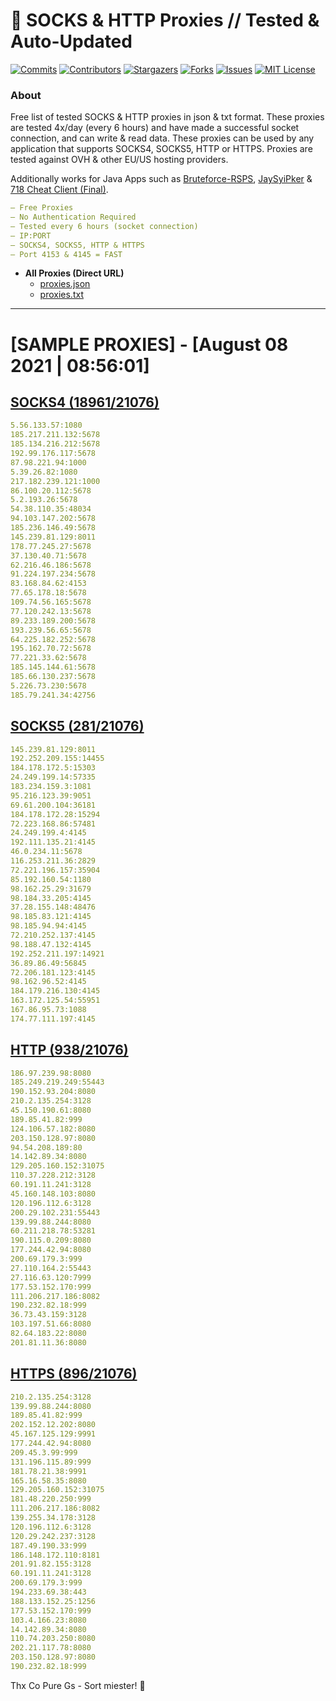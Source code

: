<!-- MARKDOWN LINKS & IMAGES -->
<!-- https://www.markdownguide.org/basic-syntax/#reference-style-links -->
[contributors-shield]: https://img.shields.io/github/contributors/KaiBurton/free-proxies-autoupdated?style=for-the-badge
[contributors-url]: https://github.com/KaiBurton/free-proxies-autoupdated/graphs/contributors
[forks-shield]: https://img.shields.io/github/forks/KaiBurton/free-proxies-autoupdated?style=for-the-badge
[forks-url]: https://github.com/KaiBurton/free-proxies-autoupdated/network/members
[stars-shield]: https://img.shields.io/github/stars/KaiBurton/free-proxies-autoupdated?style=for-the-badge
[stars-url]: https://github.com/KaiBurton/free-proxies-autoupdated/stargazers
[issues-shield]: https://img.shields.io/github/issues/KaiBurton/free-proxies-autoupdated?style=for-the-badge
[issues-url]: https://github.com/KaiBurton/free-proxies-autoupdated/issues
[license-shield]: https://img.shields.io/github/license/KaiBurton/free-proxies-autoupdated?style=for-the-badge
[license-url]: https://github.com/KaiBurton/free-proxies-autoupdated/blob/main/LICENSE
[commit-shield]: https://img.shields.io/github/last-commit/KaiBurton/free-proxies-autoupdated?style=for-the-badge
[commit-url]: https://github.com/KaiBurton/free-proxies-autoupdated/commits/main

# 🎁 SOCKS & HTTP Proxies // Tested & Auto-Updated

[![Commits][commit-shield]][commit-url]
[![Contributors][contributors-shield]][contributors-url]
[![Stargazers][stars-shield]][stars-url]
[![Forks][forks-shield]][forks-url]
[![Issues][issues-shield]][issues-url]
[![MIT License][license-shield]][license-url]

### About
Free list of tested SOCKS & HTTP proxies in json & txt format. These proxies are tested 4x/day (every 6 hours) and have made a successful socket connection, and can write & read data. These proxies can be used by any application that supports SOCKS4, SOCKS5, HTTP or HTTPS. Proxies are tested against OVH & other EU/US hosting providers.

Additionally works for Java Apps such as [Bruteforce-RSPS](https://github.com/KaiBurton/Bruteforce-RSPS), [JaySyiPker](https://github.com/JayArrowz/JaySyiPker) & [718 Cheat Client (Final)](https://github.com/KaiBurton/718-Cheat-Client-Final). 

```yaml
— Free Proxies
— No Authentication Required
— Tested every 6 hours (socket connection)
— IP:PORT
— SOCKS4, SOCKS5, HTTP & HTTPS
— Port 4153 & 4145 = FAST
```

- **All Proxies (Direct URL)**
  - [proxies.json](https://raw.githubusercontent.com/KaiBurton/free-proxies-autoupdated/main/proxies.json)
  - [proxies.txt](https://raw.githubusercontent.com/KaiBurton/free-proxies-autoupdated/main/proxies.txt)

---

# [SAMPLE PROXIES] - [August 08 2021 | 08:56:01]

## [SOCKS4 (18961/21076)](https://raw.githubusercontent.com/KaiBurton/free-proxies-autoupdated/main/proxies-socks4.txt)
```yaml
5.56.133.57:1080
185.217.211.132:5678
185.134.216.212:5678
192.99.176.117:5678
87.98.221.94:1000
5.39.26.82:1080
217.182.239.121:1000
86.100.20.112:5678
5.2.193.26:5678
54.38.110.35:48034
94.103.147.202:5678
185.236.146.49:5678
145.239.81.129:8011
178.77.245.27:5678
37.130.40.71:5678
62.216.46.186:5678
91.224.197.234:5678
83.168.84.62:4153
77.65.178.18:5678
109.74.56.165:5678
77.120.242.13:5678
89.233.189.200:5678
193.239.56.65:5678
64.225.182.252:5678
195.162.70.72:5678
77.221.33.62:5678
185.145.144.61:5678
185.66.130.237:5678
5.226.73.230:5678
185.79.241.34:42756
```

## [SOCKS5 (281/21076)](https://raw.githubusercontent.com/KaiBurton/free-proxies-autoupdated/main/proxies-socks5.txt)
```yaml
145.239.81.129:8011
192.252.209.155:14455
184.178.172.5:15303
24.249.199.14:57335
183.234.159.3:1081
95.216.123.39:9051
69.61.200.104:36181
184.178.172.28:15294
72.223.168.86:57481
24.249.199.4:4145
192.111.135.21:4145
46.0.234.11:5678
116.253.211.36:2829
72.221.196.157:35904
85.192.160.54:1180
98.162.25.29:31679
98.184.33.205:4145
37.28.155.148:48476
98.185.83.121:4145
98.185.94.94:4145
72.210.252.137:4145
98.188.47.132:4145
192.252.211.197:14921
36.89.86.49:56845
72.206.181.123:4145
98.162.96.52:4145
184.179.216.130:4145
163.172.125.54:55951
167.86.95.73:1088
174.77.111.197:4145
```

## [HTTP (938/21076)](https://raw.githubusercontent.com/KaiBurton/free-proxies-autoupdated/main/proxies-http.txt)
```yaml
186.97.239.98:8080
185.249.219.249:55443
190.152.93.204:8080
210.2.135.254:3128
45.150.190.61:8080
189.85.41.82:999
124.106.57.182:8080
203.150.128.97:8080
94.54.208.189:80
14.142.89.34:8080
129.205.160.152:31075
110.37.228.212:3128
60.191.11.241:3128
45.160.148.103:8080
120.196.112.6:3128
200.29.102.231:55443
139.99.88.244:8080
60.211.218.78:53281
190.115.0.209:8080
177.244.42.94:8080
200.69.179.3:999
27.110.164.2:55443
27.116.63.120:7999
177.53.152.170:999
111.206.217.186:8082
190.232.82.18:999
36.73.43.159:3128
103.197.51.66:8080
82.64.183.22:8080
201.81.11.36:8080
```

## [HTTPS (896/21076)](https://raw.githubusercontent.com/KaiBurton/free-proxies-autoupdated/main/proxies-https.txt)
```yaml
210.2.135.254:3128
139.99.88.244:8080
189.85.41.82:999
202.152.12.202:8080
45.167.125.129:9991
177.244.42.94:8080
209.45.3.99:999
131.196.115.89:999
181.78.21.38:9991
165.16.58.35:8080
129.205.160.152:31075
181.48.220.250:999
111.206.217.186:8082
139.255.34.178:3128
120.196.112.6:3128
120.29.242.237:3128
187.49.190.33:999
186.148.172.110:8181
201.91.82.155:3128
60.191.11.241:3128
200.69.179.3:999
194.233.69.38:443
188.133.152.25:1256
177.53.152.170:999
103.4.166.23:8080
14.142.89.34:8080
110.74.203.250:8080
202.21.117.78:8080
203.150.128.97:8080
190.232.82.18:999
```



Thx Co Pure Gs - Sort miester! 💟